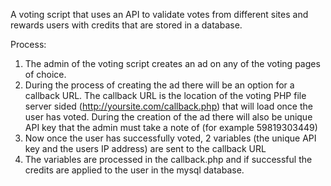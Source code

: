 A voting script that uses an API to validate votes from different sites and rewards users with credits that are stored in a database.

Process:
1) The admin of the voting script creates an ad on any of the voting pages of choice.
2) During the process of creating the ad there will be an option for a callback URL. The callback URL is the location
of the voting PHP file server sided (http://yoursite.com/callback.php) that will load once the user has voted. 
During the creation of the ad there will also be unique API key that the admin must take a note of (for example 59819303449)
5) Now once the user has successfully voted, 2 variables (the unique API key and the users IP address) are sent to the callback URL
6) The variables are processed in the callback.php and if successful the credits are applied to the user in the mysql database.

